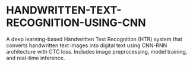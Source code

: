 # HANDWRITTEN-TEXT-RECOGNITION-USING-CNN
A deep learning-based Handwritten Text Recognition (HTR) system that converts handwritten text images into digital text using CNN-RNN architecture with CTC loss. Includes image preprocessing, model training, and real-time inference.
